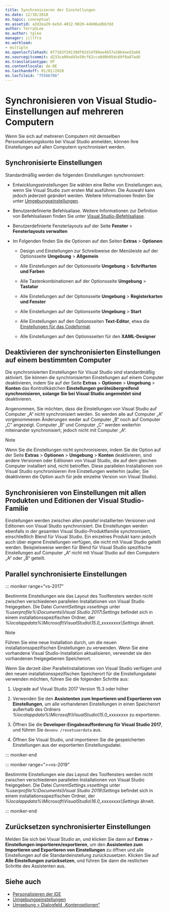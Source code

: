 ```yaml
---
title: Synchronisieren der Einstellungen
ms.date: 12/10/2018
ms.topic: conceptual
ms.assetid: a3d2ea29-be5d-4012-9820-44b06adbb7dd
author: TerryGLee
ms.author: tglee
manager: jillfra
ms.workload:
- multiple
ms.openlocfilehash: 8f7183f20139df82d14f80ee4b57e28b4aed3a66
ms.sourcegitcommit: d233ca00ad45e50cf62cca0d0b95dc69f0a87ad6
ms.translationtype: HT
ms.contentlocale: de-DE
ms.lasthandoff: 01/01/2020
ms.locfileid: "75566786"
---
```

# <a name="synchronize-visual-studio-settings-across-multiple-computers"></a>Synchronisieren von Visual Studio-Einstellungen auf mehreren Computern

Wenn Sie sich auf mehreren Computern mit demselben Personalisierungskonto bei Visual Studio anmelden, können Ihre Einstellungen auf allen Computern synchronisiert werden.

## <a name="synchronized-settings"></a>Synchronisierte Einstellungen

Standardmäßig werden die folgenden Einstellungen synchronisiert:

- Entwicklungseinstellungen Sie wählen eine Reihe von Einstellungen aus, wenn Sie Visual Studio zum ersten Mal ausführen. Die Auswahl kann jedoch jederzeit geändert werden. Weitere Informationen finden Sie unter [Umgebungseinstellungen](../ide/environment-settings.md).

- Benutzerdefinierte Befehlsaliase. Weitere Informationen zur Definition von Befehlsaliasen finden Sie unter [Visual Studio-Befehlsaliase](../ide/reference/visual-studio-command-aliases.md).

- Benutzerdefinierte Fensterlayouts auf der Seite **Fenster** > **Fensterlayouts verwalten**

- Im Folgenden finden Sie die Optionen auf den Seiten **Extras** > **Optionen**:

  - Design und Einstellungen zur Schreibweise der Menüleiste auf der Optionsseite **Umgebung** > **Allgemein**

  - Alle Einstellungen auf der Optionsseite **Umgebung** > **Schriftarten und Farben**

  - Alle Tastenkombinationen auf der Optionsseite **Umgebung** > **Tastatur**

  - Alle Einstellungen auf der Optionsseite **Umgebung** > **Registerkarten und Fenster**

  - Alle Einstellungen auf der Optionsseite **Umgebung** > **Start**

  - Alle Einstellungen auf den Optionsseiten **Text-Editor**, etwa die [Einstellungen für das Codeformat](code-styles-and-code-cleanup.md).

  - Alle Einstellungen auf den Optionsseiten für den **XAML-Designer**

## <a name="turn-off-synchronized-settings-on-a-particular-computer"></a>Deaktivieren der synchronisierten Einstellungen auf einem bestimmten Computer

Die synchronisierten Einstellungen für Visual Studio sind standardmäßig aktiviert. Sie können die synchronisierten Einstellungen auf einem Computer deaktivieren, indem Sie auf der Seite **Extras** > **Optionen** > **Umgebung** > **Konten** das Kontrollkästchen **Einstellungen geräteübergreifend synchronisieren, solange Sie bei Visual Studio angemeldet sind** deaktivieren.

Angenommen, Sie möchten, dass die Einstellungen von Visual Studio auf Computer „A“ nicht synchronisiert werden. So werden alle auf Computer „A“ vorgenommenen Änderungen weder auf Computer „B“ noch auf Computer „C“ angezeigt. Computer „B“ und Computer „C“ werden weiterhin miteinander synchronisiert, jedoch nicht mit Computer „A“.

> [!NOTE]
> Wenn Sie die Einstellungen nicht synchronisieren, indem Sie die Option auf der Seite **Extras** > **Optionen** > **Umgebung** > **Konten** deaktivieren, sind andere Versionen oder Editionen von Visual Studio, die auf dem gleichen Computer installiert sind, nicht betroffen. Diese parallelen Installationen von Visual Studio synchronisieren ihre Einstellungen weiterhin (außer, Sie deaktivieren die Option auch für jede einzelne Version von Visual Studio).

## <a name="synchronize-settings-across-visual-studio-family-products-and-editions"></a>Synchronisieren von Einstellungen mit allen Produkten und Editionen der Visual Studio-Familie

Einstellungen werden zwischen allen *parallel* installierten Versionen und Editionen von Visual Studio synchronisiert. Die Einstellungen werden ebenfalls in der gesamten Visual Studio-Produktfamilie synchronisiert, einschließlich Blend für Visual Studio. Ein einzelnes Produkt kann jedoch auch über eigene Einstellungen verfügen, die nicht mit Visual Studio geteilt werden. Beispielsweise werden für Blend für Visual Studio spezifische Einstellungen auf Computer „A“ nicht mit Visual Studio auf den Computern „A“ oder „B“ geteilt.

## <a name="side-by-side-synchronized-settings"></a>Parallel synchronisierte Einstellungen

::: moniker range="vs-2017"

Bestimmte Einstellungen wie das Layout des Toolfensters werden nicht zwischen verschiedenen parallelen Installationen von Visual Studio freigegeben. Die Datei *CurrentSettings.vssettings* unter *%userprofile%\Documents\Visual Studio 2017\Settings* befindet sich in einem installationsspezifischen Ordner, der *%localappdata%\Microsoft\VisualStudio\15.0_xxxxxxxx\Settings* ähnelt.

> [!NOTE]
> Führen Sie eine neue Installation durch, um die neuen installationsspezifischen Einstellungen zu verwenden. Wenn Sie eine vorhandene Visual Studio-Installation aktualisieren, verwendet sie den vorhandenen freigegebenen Speicherort.

Wenn Sie derzeit über Parallelinstallationen von Visual Studio verfügen und den neuen installationsspezifischen Speicherort für die Einstellungsdatei verwenden möchten, führen Sie die folgenden Schritte aus:

1. Upgrade auf Visual Studio 2017 Version 15.3 oder höher

2. Verwenden Sie den **Assistenten zum Importieren und Exportieren von Einstellungen**, um alle vorhandenen Einstellungen in einen Speicherort außerhalb des Ordners *%localappdata%\Microsoft\VisualStudio\15.0_xxxxxxxx* zu exportieren.

3. Öffnen Sie die **Developer-Eingabeaufforderung für Visual Studio 2017**, und führen Sie `devenv /resetuserdata` aus.

1. Öffnen Sie Visual Studio, und importieren Sie die gespeicherten Einstellungen aus der exportierten Einstellungsdatei.

::: moniker-end

::: moniker range=">=vs-2019"

Bestimmte Einstellungen wie das Layout des Toolfensters werden nicht zwischen verschiedenen parallelen Installationen von Visual Studio freigegeben. Die Datei *CurrentSettings.vssettings* unter *%userprofile%\Documents\Visual Studio 2019\Settings* befindet sich in einem installationsspezifischen Ordner, der *%localappdata%\Microsoft\VisualStudio\16.0_xxxxxxxx\Settings* ähnelt.

::: moniker-end

## <a name="reset-synchronized-settings"></a>Zurücksetzen synchronisierter Einstellungen

Melden Sie sich bei Visual Studio an, und klicken Sie dann auf **Extras** > **Einstellungen importieren/exportieren**, um den **Assistenten zum Importieren und Exportieren von Einstellungen** zu öffnen und alle Einstellungen auf die Standardeinstellung zurückzusetzen. Klicken Sie auf **Alle Einstellungen zurücksetzen**, und führen Sie dann die restlichen Schritte des Assistenten aus.

## <a name="see-also"></a>Siehe auch

- [Personalisieren der IDE](../ide/personalizing-the-visual-studio-ide.md)
- [Umgebungseinstellungen](../ide/environment-settings.md)
- [Umgebung > Dialogfeld „Kontenoptionen“](reference/accounts-environment-options-dialog-box.md)

